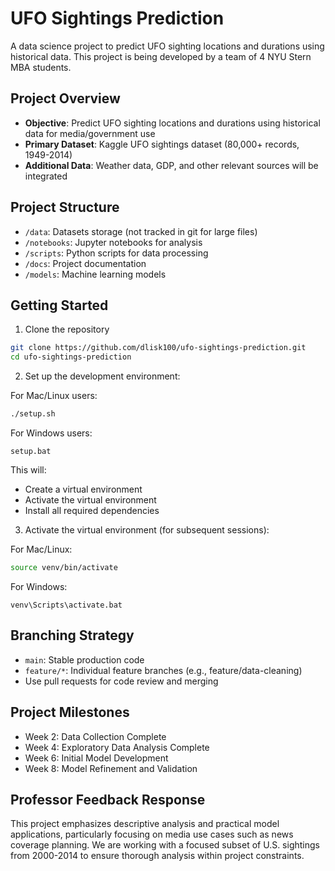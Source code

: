 # UFO Sightings Prediction

A data science project to predict UFO sighting locations and durations using historical data. This project is being developed by a team of 4 NYU Stern MBA students.

## Project Overview
- **Objective**: Predict UFO sighting locations and durations using historical data for media/government use
- **Primary Dataset**: Kaggle UFO sightings dataset (80,000+ records, 1949-2014)
- **Additional Data**: Weather data, GDP, and other relevant sources will be integrated

## Project Structure
- `/data`: Datasets storage (not tracked in git for large files)
- `/notebooks`: Jupyter notebooks for analysis
- `/scripts`: Python scripts for data processing
- `/docs`: Project documentation
- `/models`: Machine learning models

## Getting Started
1. Clone the repository
```bash
git clone https://github.com/dlisk100/ufo-sightings-prediction.git
cd ufo-sightings-prediction
```

2. Set up the development environment:

For Mac/Linux users:
```bash
./setup.sh
```

For Windows users:
```batch
setup.bat
```

This will:
- Create a virtual environment
- Activate the virtual environment
- Install all required dependencies

3. Activate the virtual environment (for subsequent sessions):

For Mac/Linux:
```bash
source venv/bin/activate
```

For Windows:
```batch
venv\Scripts\activate.bat
```

## Branching Strategy
- `main`: Stable production code
- `feature/*`: Individual feature branches (e.g., feature/data-cleaning)
- Use pull requests for code review and merging

## Project Milestones
- Week 2: Data Collection Complete
- Week 4: Exploratory Data Analysis Complete
- Week 6: Initial Model Development
- Week 8: Model Refinement and Validation

## Professor Feedback Response
This project emphasizes descriptive analysis and practical model applications, particularly focusing on media use cases such as news coverage planning. We are working with a focused subset of U.S. sightings from 2000-2014 to ensure thorough analysis within project constraints.
